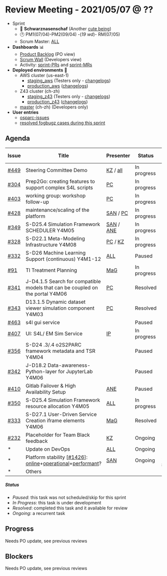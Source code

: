

# Review Meeting - 2021/05/07 @ ??

- Sprint
  - 🐑 **Schwarznasenschaf** (Another [cute being](https://de.wikipedia.org/wiki/Walliser_Schwarznasenschaf))
  - 🕐 PM1(07/04)-PM2(09/04) -(*19 wd*)- RM(07/05)
  - Scrum Master: [ALL]
- **Dashboards** 📊
  - [Product Backlog](https://github.com/orgs/ITISFoundation/projects/3) (PO view)
  - [Scrum Wall](https://app.zenhub.com/workspaces/osparc---scrum-wall-5c9260f3d76ef51f6b0fe78d/board?repos=118596920,174557929,151701223,135289610,118910047,181836792,167586968)  (Developers view)
  - Activity: [sprint-PRs] and [sprint-MRs]
- **Deployed environments** 🚀
  - AWS cluster (us-east-1)
    - [staging_aws](https://staging.osparc.io) (Testers only - [changelogs])
    - [production_aws](https://osparc.io) ([changelogs])
  - Z43 cluster (ch-zh)
    - [staging_z43](http://osparc-staging.speag.com) (Testers only - [changelogs])
    - [production_z43](http://osparc.speag.com) ([changelogs])
  - [master](https://osparc-master.speag.com) (ch-zh) (Developers only)
- **User entries**
  - [osparc-issues](https://github.com/ITISFoundation/osparc-issues/issues?q=is%3Aissue+is%3Aopen+sort%3Areactions)
  - [resolved fogbugz cases during this sprint](https://z43.manuscript.com/f/filters/?ixProject=45&ixStatus=0&maxrecords=50&resolvedInLast=3&sColumns=Category-Favorite-Case-TitleComment-Area-Priority-Status-DateResolved-DateOpened-OpenedBy&sSorts=LastUpdated.descending-Priority&sView=grid-flat)

## Agenda

| Issue  | Title                                                                         | Presenter           | Status      | Duration   | Start Time |
|--------|-------------------------------------------------------------------------------|---------------------|-------------|------------|------------|
| [#449] | Steering Committee Demo                                                       | [KZ] / [all]        | In progress | 10 min     |            |
| [#304] | Prep2Go: creating features to support complex S4L scripts                     | [PC]                | In progress | 3 min      |            |
| [#403] | working group: workshop follow-up                                             | [PC]                | In progress | 8 min      |            |
| [#428] | maintenance/scaling of the platform                                           | [SAN] / [PC]        | In progress | 10         |            |
| [#349] | S-D25.4 Simulation Framework SCHEDULER Y4M05                                  | [SAN] / [ANE]       | In progress | 5 min      |            |
| [#328] | S-D22.1 Meta-Modeling Infrastructure Y4M08                                    | [PC] / [KZ]         | In progress | 2 min      |            |
| [#332] | S-D26 Machine Learning Support (continuous) Y4M1-12                           | [ALL]               | Paused      | 0 min      |            |
| [#91]  | TI Treatment Planning                                                         | [MaG]               | In progress | 6 min      |            |
| [#341] | J-D4.1.5 Search for compatible models that can be coupled on the portal Y4M06 | [PC]                | Resolved    | 5 min      |            |
| [#343] | D13.1.5 Dynamic dataset viewer simulation component Y4M03                     | [PC]                | Resolved    | 0 min      |            |
| [#463] | s4l gui service                                                               |                     | Paused      | min        |            |
| [#407] | UI: S4L/ EM Sim Service                                                       | [IP]                | In progress | min        |            |
| [#356] | S-D24 .3/.4 o2S2PARC framework metadata and TSR Y4M04                         |                     | Paused      | min        |            |
| [#342] | J-D18.2 Data-awareness-Python-layer for JupyterLab Y4M06                      |                     | Paused      | min        |            |
| [#410] | Gitlab Failover & High Availability Setup                                     | [ANE]               | Paused      | 0 min      |            |
| [#350] | S-D25.4 Simulation Framework resource allocation Y4M05                        | [ALL]               | In progress | 1 min      |            |
| [#333] | S-D27.1 User-Driven Service Creation iframe elements Y4M06                    | [MaG]               | Resolved    | 1 min      |            |
| [#232] | Placeholder for Team Black feedback                                           | [KZ]                | Ongoing     | 5 min      |            |
| *      | Update on DevOps                                                              | [ALL]               | Ongoing     | 3 min      |            |
| *      | Platform stability [[#1426]]: [online]+[operational]+[performant]?            | [SAN]               | Ongoing     | see [#428] |            |
| *      | Others                                                                        |

##### Status
- *Paused*: this task was not scheduled/skip for this sprint
- *In Progress*: this task is under development
- *Resolved*: completed this task and it available for review
- *Ongoing*: a recurrent task

[online]:http://status.osparc.io/
[operational]:https://git.speag.com/oSparc/e2e-testing/-/pipelines
[performant]:https://git.speag.com/oSparc/e2e-portal-testing/-/pipelines


## Progress

Needs PO update, see previous reviews

## Blockers

Needs PO update, see previous reviews


<!--References PLEASE KEEP ALPHABETICAL ORDER!!! -->

[#5]:https://github.com/ITISFoundation/osparc-issues/issues/5
[#6]:https://github.com/ITISFoundation/osparc-issues/issues/6
[#8]:https://github.com/ITISFoundation/osparc-issues/issues/8
[#9]:https://github.com/ITISFoundation/osparc-issues/issues/9
[#12]:https://github.com/ITISFoundation/osparc-issues/issues/12
[#13]:https://github.com/ITISFoundation/osparc-issues/issues/13
[#16]:https://github.com/ITISFoundation/osparc-issues/issues/16
[#18]:https://github.com/ITISFoundation/osparc-issues/issues/18
[#21]:https://github.com/ITISFoundation/osparc-issues/issues/21
[#22]:https://github.com/ITISFoundation/osparc-issues/issues/22
[#24]:https://github.com/ITISFoundation/osparc-issues/issues/24
[#26]:https://github.com/ITISFoundation/osparc-issues/issues/26
[#31]:https://github.com/ITISFoundation/osparc-issues/issues/31
[#68]:https://github.com/ITISFoundation/osparc-issues/issues/68
[#91]:https://github.com/ITISFoundation/osparc-issues/issues/91
[#93]:https://github.com/ITISFoundation/osparc-issues/issues/93
[#130]:https://github.com/ITISFoundation/osparc-issues/issues/130
[#162]:https://github.com/ITISFoundation/osparc-issues/issues/162
[#163]:https://github.com/ITISFoundation/osparc-issues/issues/163
[#164]:https://github.com/ITISFoundation/osparc-issues/issues/164
[#166]:https://github.com/ITISFoundation/osparc-issues/issues/166
[#232]:https://github.com/ITISFoundation/osparc-issues/issues/232
[#264]:https://github.com/ITISFoundation/osparc-issues/issues/264
[#265]:https://github.com/ITISFoundation/osparc-issues/issues/265
[#266]:https://github.com/ITISFoundation/osparc-issues/issues/266
[#273]:https://github.com/ITISFoundation/osparc-issues/issues/273
[#304]:https://github.com/ITISFoundation/osparc-issues/issues/304
[#306]:https://github.com/ITISFoundation/osparc-issues/issues/306
[#307]:https://github.com/ITISFoundation/osparc-issues/issues/307
[#309]:https://github.com/ITISFoundation/osparc-issues/issues/309
[#325]:https://github.com/ITISFoundation/osparc-issues/issues/325
[#326]:https://github.com/ITISFoundation/osparc-issues/issues/326
[#327]:https://github.com/ITISFoundation/osparc-issues/issues/327
[#328]:https://github.com/ITISFoundation/osparc-issues/issues/328
[#329]:https://github.com/ITISFoundation/osparc-issues/issues/329
[#331]:https://github.com/ITISFoundation/osparc-issues/issues/331
[#332]:https://github.com/ITISFoundation/osparc-issues/issues/332
[#333]:https://github.com/ITISFoundation/osparc-issues/issues/333
[#341]:https://github.com/ITISFoundation/osparc-issues/issues/341
[#342]:https://github.com/ITISFoundation/osparc-issues/issues/342
[#343]:https://github.com/ITISFoundation/osparc-issues/issues/343
[#344]:https://github.com/ITISFoundation/osparc-issues/issues/344
[#345]:https://github.com/ITISFoundation/osparc-issues/issues/345
[#348]:https://github.com/ITISFoundation/osparc-issues/issues/348
[#349]:https://github.com/ITISFoundation/osparc-issues/issues/349
[#350]:https://github.com/ITISFoundation/osparc-issues/issues/350
[#356]:https://github.com/ITISFoundation/osparc-issues/issues/356
[#363]:https://github.com/ITISFoundation/osparc-issues/issues/363
[#365]:https://github.com/ITISFoundation/osparc-issues/issues/365
[#393]:https://github.com/ITISFoundation/osparc-issues/issues/393
[#399]:https://github.com/ITISFoundation/osparc-issues/issues/399
[#403]:https://github.com/ITISFoundation/osparc-issues/issues/403
[#404]:https://github.com/ITISFoundation/osparc-issues/issues/404
[#405]:https://github.com/ITISFoundation/osparc-issues/issues/405
[#406]:https://github.com/ITISFoundation/osparc-issues/issues/406
[#407]:https://github.com/ITISFoundation/osparc-issues/issues/407
[#410]:https://github.com/ITISFoundation/osparc-issues/issues/410
[#425]:https://github.com/ITISFoundation/osparc-issues/issues/425
[#428]:https://github.com/ITISFoundation/osparc-issues/issues/428
[#436]:https://github.com/ITISFoundation/osparc-issues/issues/436
[#449]:https://github.com/ITISFoundation/osparc-issues/issues/449
[#459]:https://github.com/ITISFoundation/osparc-issues/issues/459
[#463]:https://github.com/ITISFoundation/osparc-issues/issues/463

[#54]:https://github.com/ITISFoundation/osparc-simcore/issues/54
[#496]:https://github.com/ITISFoundation/osparc-simcore/issues/496
[#505]:https://github.com/ITISFoundation/osparc-simcore/issues/505
[#1204]:https://github.com/ITISFoundation/osparc-simcore/issues/1204
[#1426]:https://github.com/ITISFoundation/osparc-simcore/issues/1426

[#38]:https://github.com/ITISFoundation/osparc-services/pull/38

[ALL]:https://github.com/Surfict
[IP]:https://github.com/ignapas
[KZ]:https://github.com/KZzizzle
[MaG]:https://github.com/mguidon
[OM]:https://github.com/odeimaiz
[PC]:https://github.com/pcrespov
[SAN]:https://github.com/sanderegg
[ANE]:https://github.com/GitHK
[TN]:https://itis.swiss/who-we-are/staff-members/all-staff/newton-taylor/


[J-D4]:https://github.com/ITISFoundation/osparc-issues/issues/62
[J-D7.a]:https://github.com/ITISFoundation/osparc-issues/issues/21
[J-D35]:https://github.com/ITISFoundation/osparc-issues/issues/31
[J-D33]:https://github.com/ITISFoundation/osparc-issues/issues/33
[J-D20]:https://github.com/ITISFoundation/osparc-issues/issues/48
[J-D21]:https://github.com/ITISFoundation/osparc-simcore/issues/1065
[J-D28.a]:https://github.com/ITISFoundation/osparc-simcore/issues/1066
[J-D29]:https://github.com/ITISFoundation/osparc-issues/issues/37

[S-D2]:https://github.com/ITISFoundation/osparc-simcore/issues/1069
[S-D18]:https://github.com/ITISFoundation/osparc-issues/issues/9
[S-D7]:https://github.com/ITISFoundation/osparc-issues/issues/21
[S-D10]:https://github.com/ITISFoundation/osparc-issues/issues/18
[S-D22]:https://github.com/ITISFoundation/osparc-issues/issues/5
[S-D12]:https://github.com/ITISFoundation/osparc-issues/issues/16
[S-D15]:https://github.com/ITISFoundation/osparc-issues/issues/12
[S-D12]:https://github.com/ITISFoundation/osparc-issues/issues/16
[S-D6]:https://github.com/ITISFoundation/osparc-issues/issues/22
[S-D5]:https://github.com/ITISFoundation/osparc-issues/issues/23
[S-D21]:https://github.com/ITISFoundation/osparc-issues/issues/6
[S-D4]:https://github.com/ITISFoundation/osparc-issues/issues/24
[S-D1]:https://github.com/ITISFoundation/osparc-issues/issues/26
[S-D26]:https://github.com/ITISFoundation/osparc-issues/issues/332

[N-D1]:https://github.com/ITISFoundation/osparc-issues/issues/68
[N-D2]:https://github.com/ITISFoundation/osparc-issues/issues/91

[TB-Backlog]:https://github.com/ITISFoundation/osparc-issues/projects/4
[Z43-Backlog]:https://z43.fogbugz.com/f/filters/1112/osparc-cases

[sprint-PRs]:https://github.com/pulls?q=is%3Apr+archived%3Afalse+user%3AITISFoundation+created%3A%3E2021-03-09
[sprint-MRs]:https://git.speag.com/groups/oSparc/-/merge_requests?scope=all&utf8=%E2%9C%93&state=all
[changelogs]:https://github.com/ITISFoundation/osparc-simcore/releases
